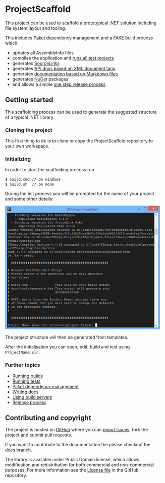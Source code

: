 # ProjectScaffold

This project can be used to scaffold a prototypical .NET solution including file system layout and tooling.

This includes [Paket](paket-package-management.html) dependency management and a [FAKE](fake-build.html) build process which: 

* updates all AssemblyInfo files
* compiles the application and [runs all test projects](running-tests.html)
* generates [SourceLinks](https://github.com/ctaggart/SourceLink)
* generates [API docs based on XML document tags](writing-docs.html#API-docs)
* generates [documentation based on Markdown files](writing-docs.html#Markdown-files)
* generates [NuGet](http://www.nuget.org) packages
* and allows a simple [one step release process](release-process.html). 

## Getting started

This scaffolding process can be used to generate the suggested structure of a typical .NET library.

### Cloning the project

This first thing to do is to clone or copy the ProjectScaffold repository to your own workspace.

### Initializing

In order to start the scaffolding process run 

    $ build.cmd // on windows
    $ build.sh  // on mono

During the init process you will be prompted for the name of your project and some other details: 

![alt text](img/init-script.png "Init script asking for project details")

The project structure will then be generated from templates.

After the initialisation you can open, edit, build and test using ``ProjectName.sln``.
 
### Further topics

* [Running builds](fake-build.html)
* [Running tests](running-tests.html)
* [Paket dependency management](paket-package-management.html)
* [Writing docs](writing-docs.html)
* [Using build servers](build-servers.html)
* [Release process](release-process.html)

## Contributing and copyright

The project is hosted on [GitHub][gh] where you can [report issues][issues], fork  the project and submit pull requests.

If you want to contribute to the documentation the please checkout the [docs](https://github.com/fsprojects/ProjectScaffold/tree/docs) branch.  

The library is available under Public Domain license, which allows modification and 
redistribution for both commercial and non-commercial purposes. For more information see the 
[License file][license] in the GitHub repository. 

  [content]: https://github.com/fsprojects/FSharp.ProjectScaffold/tree/master/docs/content
  [gh]: https://github.com/fsprojects/FSharp.ProjectScaffold
  [issues]: https://github.com/fsprojects/FSharp.ProjectScaffold/issues
  [license]: https://github.com/fsprojects/FSharp.ProjectScaffold/blob/master/LICENSE.txt